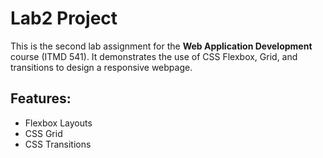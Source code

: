 # Lab2 Project

This is the second lab assignment for the **Web Application Development** course (ITMD 541). 
It demonstrates the use of CSS Flexbox, Grid, and transitions to design a responsive webpage.

## Features:
- Flexbox Layouts
- CSS Grid
- CSS Transitions
